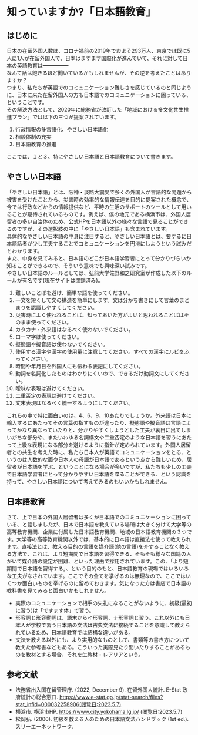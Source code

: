 # 知っていますか?「日本語教育」

## はじめに

日本の在留外国人数は、コロナ禍前の2019年でおよそ293万人、東京では既に5人に1人が在留外国人で、日本はますます国際化が進んでいて、それに対して日本の英語教育は━━━━━  
なんて話は飽きるほど聞いているかもしれませんが、その逆を考えたことはありますか？  
つまり、私たちが英語でのコミュニケーション難しさを感じているのと同じように、日本に来た在留外国人の方も日本語でのコミュニケーションに困っている、ということです。  
その解決方法として、2020年に総務省が改訂した「地域における多文化共生推進プラン」では以下の三つが提案されています。  

1. 行政情報の多言語化、やさしい日本語化  
2. 相談体制の充実  
3. 日本語教育の推進  

ここでは、１と３、特にやさしい日本語と日本語教育について書きます。  

## やさしい日本語

「やさしい日本語」とは、阪神・淡路大震災で多くの外国人が言語的な問題から被害を受けたことから、災害時の効率的な情報伝達を目的に提案された概念で、今では行政などからの情報提供など、平時の生活のサポートのツールとして用いることが期待されているものです。例えば、僕の地元である横浜市は、外国人居留者の多い自治体のため、公式HPを日本語以外の様々な言語で見ることができるのですが、その選択肢の中に「やさしい日本語」も含まれています。  
具体的なやさしい日本語の中身に注目すると、やさしい日本語とは、要するに日本語話者が少し工夫することでコミュニケーションを円滑にしようという試みだとわかります。  
また、中身を見てみると、日本語のどこが日本語学習者にとって分かりづらいか知ることができるので、そういう意味でも興味深い試みです。  
やさしい日本語のルールとしては、弘前大学佐野和之研究室が作成した以下のルールが有名です(現在サイトは閉鎖済み)。
  
1. 難しいことばを避け、簡単な語を使ってください。  
2. 一文を短くして文の構造を簡単にします。文は分かち書きにして言葉のまとまりを認識しやすくしてください。  
3. 災害時によく使われることば、知っておいた方がよいと思われることばはそのまま使ってください。  
4. カタカナ・外来語はなるべく使わないでください。  
5. ローマ字は使ってください。  
6. 擬態語や擬音語は使わないでください。  
7. 使用する漢字や漢字の使用量に注意してください。すべての漢字にルビをふってください。  
8. 時間や年月日を外国人にも伝わる表記にしてください。  
9. 動詞を名詞化したものはわかりにくいので、できるだけ動詞文にしてください。
10. 曖昧な表現は避けてください。  
11. 二重否定の表現は避けてください。  
12. 文末表現はなるべく統一するようにしてください。  
  
これらの中で特に面白いのは、4、6、9、10あたりでしょうか。外来語は日本に輸入するにあたってその言葉の指すものが違ったり、擬態語や擬音語は言語によってかなり異なっていたりと、分かりやすくしようとした工夫が裏目に出てしまいがちな部分や、またいわゆる名詞構文や二重否定のような日本語を習うにあたって上級な表現になる部分を避けるように指針が定められています。外国人居留者との共生を考えた時に、私たち日本人が英語でコミュニケーションをとる、というのは人数的な面や日本人の母語が日本語であるという点から難しいため、居留者が日本語を学ぶ、ということになる場合が多いですが、私たちも少しの工夫で日本語学習者にとって分かりやすい日本語を喋ることができる、という認識を持って、やさしい日本語について考えてみるのもいいかもしれません。

## 日本語教育

さて、上で日本の外国人居留者は多くが日本語でのコミュニケーションに困っている、と話しましたが、日本で日本語を教えている場所は大きく分けて大学等の高等教育機関、企業に付属した日本語教育機関、地域の日本語教育機関の３つです。大学等の高等教育機関以外では、基本的に日本語は直接法を使って教えられます。直接法とは、教える目的の言語を媒介語(他の言語)を介することなく教える方法で、これは、より短期間で日本語を習得できる、そもそも様々な国籍の人がいて媒介語の設定が困難、といった理由で採用されています。この、「より短期間で日本語を習得する」、という目的のもと、日本語教育の現場ではいろいろな工夫がなされています。ここでその全てを挙げるのは無理なので、ここではいくつか面白いものを挙げるのに留めておきます。気になった方は書店で日本語の教科書を見てみると面白いかもしれません。

- 実際のコミュニケーションで相手の失礼になることがないように、初級(最初に習う)は「ですます体」で習う。
- 形容詞と形容動詞は、語末からイ形容詞、ナ形容詞と習う。これ以外にも日本人が学校で習う日本語の文法は古典文法に接続することを意識して教えられているため、日本語教育では結構な違いがある。
- 文法を教える以外にも、より実用的なものとして、書類等の書き方について教えた参考書などもある。こういった実際見たり聞いたりすることがあるものを教材とする場合、それを生教材・レアリアという。

## 参考文献  

- 法務省出入国在留管理庁. (2022, December 9). 在留外国人統計. E-Stat 政府統計の総合窓口. https://www.e-stat.go.jp/stat-search/files?stat_infid=000032258906(閲覧日:2023.5.7)
- 横浜市. 横浜市HP. https://www.city.yokohama.lg.jp/ (閲覧日:2023.5.7)
- 松岡弘. (2000). 初級を教える人のための日本語文法ハンドブック (1st ed.). スリーエーネットワーク.
